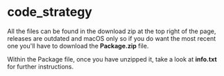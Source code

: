 # code_strategy

All the files can be found in the download zip at the top right of the page, releases are outdated and macOS only so if you do want the most recent one you'll have to download the **Package.zip** file.

Within the Package file, once you have unzipped it, take a look at **info.txt** for further instructions.

